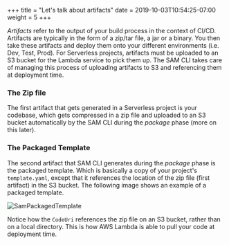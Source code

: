 +++
title = "Let's talk about artifacts"
date = 2019-10-03T10:54:25-07:00
weight = 5
+++

_Artifacts_ refer to the output of your build process in the context of CI/CD. Artifacts are typically in the form of a zip/tar file, a jar or a binary. You then take these artifacts and deploy them onto your different environments (i.e. Dev, Test, Prod). For Serverless projects, artifacts must be uploaded to an S3 bucket for the Lambda service to pick them up. The SAM CLI takes care of managing this process of uploading artifacts to S3 and referencing them at deployment time.

### The Zip file

The first artifact that gets generated in a Serverless project is your codebase, which gets compressed in a zip file and uploaded to an S3 bucket automatically by the SAM CLI during the _package_ phase (more on this later).

### The Packaged Template

The second artifact that SAM CLI generates during the _package_ phase is the packaged template. Which is basically a copy of your project's `template.yaml`, except that it references the location of the zip file (first artifact) in the S3 bucket. The following image shows an example of a packaged template.

![SamPackagedTemplate](/images/screenshot-sam-packaged-template.png)

Notice how the `CodeUri` references the zip file on an S3 bucket, rather than on a local directory. This is how AWS Lambda is able to pull your code at deployment time.
